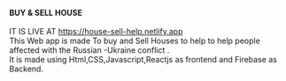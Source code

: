 **BUY & SELL HOUSE**
<br>
<br>
 IT IS LIVE AT https://house-sell-help.netlify.app
<br>
This Web app is made To buy and Sell Houses to help to help people affected with the Russian -Ukraine conflict .<br>
It is made using Html,CSS,Javascript,Reactjs as frontend and Firebase as Backend.<br>
